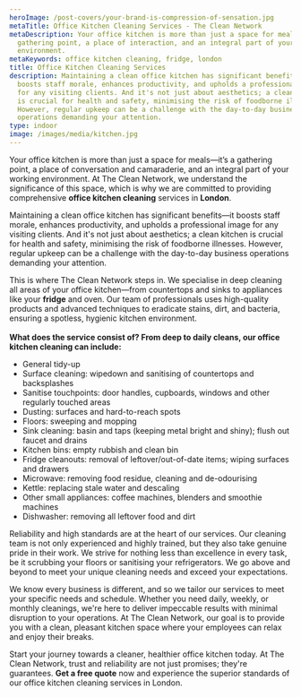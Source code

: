 ```yaml
---
heroImage: /post-covers/your-brand-is-compression-of-sensation.jpg
metaTitle: Office Kitchen Cleaning Services - The Clean Network
metaDescription: Your office kitchen is more than just a space for meals—it’s a
  gathering point, a place of interaction, and an integral part of your working
  environment.
metaKeywords: office kitchen cleaning, fridge, london
title: Office Kitchen Cleaning Services
description: Maintaining a clean office kitchen has significant benefits—it
  boosts staff morale, enhances productivity, and upholds a professional image
  for any visiting clients. And it's not just about aesthetics; a clean kitchen
  is crucial for health and safety, minimising the risk of foodborne illnesses.
  However, regular upkeep can be a challenge with the day-to-day business
  operations demanding your attention.
type: indoor
image: /images/media/kitchen.jpg
---
```

Your office kitchen is more than just a space for meals—it’s a gathering point, a place of conversation and camaraderie, and an integral part of your working environment. At The Clean Network, we understand the significance of this space, which is why we are committed to providing comprehensive <strong>office kitchen cleaning</strong> services in <strong>London</strong>.

Maintaining a clean office kitchen has significant benefits—it boosts staff morale, enhances productivity, and upholds a professional image for any visiting clients. And it's not just about aesthetics; a clean kitchen is crucial for health and safety, minimising the risk of foodborne illnesses. However, regular upkeep can be a challenge with the day-to-day business operations demanding your attention.

This is where The Clean Network steps in. We specialise in deep cleaning all areas of your office kitchen—from countertops and sinks to appliances like your <strong>fridge</strong> and oven. Our team of professionals uses high-quality products and advanced techniques to eradicate stains, dirt, and bacteria, ensuring a spotless, hygienic kitchen environment.\
\
**What does the service consist of? From deep to daily cleans, our office kitchen cleaning can include:**

* General tidy-up
* Surface cleaning: wipedown and sanitising of countertops and backsplashes
* Sanitise touchpoints: door handles, cupboards, windows and other regularly touched areas
* Dusting: surfaces and hard-to-reach spots
* Floors: sweeping and mopping
* Sink cleaning: basin and taps (keeping metal bright and shiny); flush out faucet and drains
* Kitchen bins: empty rubbish and clean bin
* Fridge cleanouts: removal of leftover/out-of-date items; wiping surfaces and drawers
* Microwave: removing food residue, cleaning and de-odourising
* Kettle: replacing stale water and descaling
* Other small appliances: coffee machines, blenders and smoothie machines
* Dishwasher: removing all leftover food and dirt

Reliability and high standards are at the heart of our services. Our cleaning team is not only experienced and highly trained, but they also take genuine pride in their work. We strive for nothing less than excellence in every task, be it scrubbing your floors or sanitising your refrigerators. We go above and beyond to meet your unique cleaning needs and exceed your expectations.

We know every business is different, and so we tailor our services to meet your specific needs and schedule. Whether you need daily, weekly, or monthly cleanings, we're here to deliver impeccable results with minimal disruption to your operations. At The Clean Network, our goal is to provide you with a clean, pleasant kitchen space where your employees can relax and enjoy their breaks.

Start your journey towards a cleaner, healthier office kitchen today. At The Clean Network, trust and reliability are not just promises; they're guarantees. <strong>Get a free quote</strong> now and experience the superior standards of our office kitchen cleaning services in London.